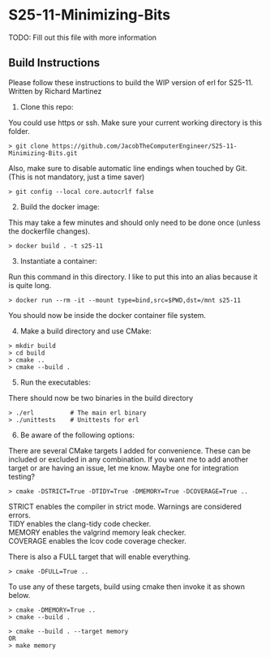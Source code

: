# S25-11-Minimizing-Bits

TODO: Fill out this file with more information

## Build Instructions

Please follow these instructions to build the WIP version of erl for S25-11.\
Written by Richard Martinez

1) Clone this repo:

You could use https or ssh.
Make sure your current working directory is this folder.

```
> git clone https://github.com/JacobTheComputerEngineer/S25-11-Minimizing-Bits.git
```

Also, make sure to disable automatic line endings when touched by Git.
(This is not mandatory, just a time saver)

```
> git config --local core.autocrlf false
```

2) Build the docker image:

This may take a few minutes and should only need to be done once
(unless the dockerfile changes).

```
> docker build . -t s25-11
```

3) Instantiate a container:

Run this command in this directory.
I like to put this into an alias because it is quite long.

```
> docker run --rm -it --mount type=bind,src=$PWD,dst=/mnt s25-11
```

You should now be inside the docker container file system.

4) Make a build directory and use CMake:

```
> mkdir build
> cd build
> cmake ..
> cmake --build .
```

5) Run the executables:

There should now be two binaries in the build directory

```
> ./erl          # The main erl binary
> ./unittests    # Unittests for erl
```

6) Be aware of the following options:

There are several CMake targets I added for convenience.
These can be included or excluded in any combination.
If you want me to add another target or are having an issue, let me know.
Maybe one for integration testing?

```
> cmake -DSTRICT=True -DTIDY=True -DMEMORY=True -DCOVERAGE=True ..
```

STRICT enables the compiler in strict mode. Warnings are considered errors.\
TIDY enables the clang-tidy code checker.\
MEMORY enables the valgrind memory leak checker.\
COVERAGE enables the lcov code coverage checker.

There is also a FULL target that will enable everything.

```
> cmake -DFULL=True ..
```

To use any of these targets, build using cmake then invoke it as shown below.

```
> cmake -DMEMORY=True ..
> cmake --build .

> cmake --build . --target memory
OR
> make memory
```
